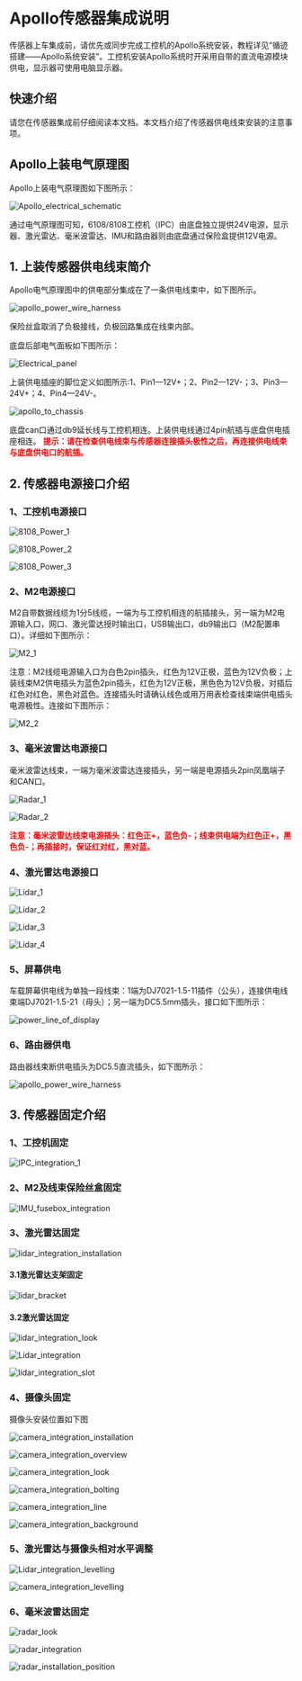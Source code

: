 # **Apollo传感器集成说明**

传感器上车集成前，请优先或同步完成工控机的Apollo系统安装，教程详见“循迹搭建——Apollo系统安装”。工控机安装Apollo系统时开采用自带的直流电源模块供电，显示器可使用电脑显示器。

## **快速介绍**

请您在传感器集成前仔细阅读本文档。本文档介绍了传感器供电线束安装的注意事项。

## **Apollo上装电气原理图**

Apollo上装电气原理图如下图所示：

![Apollo_electrical_schematic](./images/Apollo_electrical_schematic.jpg)


通过电气原理图可知，6108/8108工控机（IPC）由底盘独立提供24V电源，显示器、激光雷达、毫米波雷达、IMU和路由器则由底盘通过保险盒提供12V电源。

## **1. 上装传感器供电线束简介**

Apollo电气原理图中的供电部分集成在了一条供电线束中，如下图所示。

![apollo_power_wire_harness](./images/apollo_power_wire_harness.jpg)

保险丝盒取消了负极接线，负极回路集成在线束内部。

底盘后部电气面板如下图所示：

![Electrical_panel](./images/Motor_Enable_1.jpg)

上装供电插座的脚位定义如图所示:1、Pin1—12V+；2、Pin2—12V-；3、Pin3—24V+；4、Pin4—24V-。

![apollo_to_chassis](./images/apollo_to_chassis.jpg)

底盘can口通过db9延长线与工控机相连。上装供电线通过4pin航插与底盘供电插座相连。
**<font color=#FF0000> 提示：请在检查供电线束与传感器连接插头极性之后，再连接供电线束与底盘供电口的航插。</font>**

## **2. 传感器电源接口介绍**

### **1、工控机电源接口**

![8108_Power_1](./images/8108_Power_1.jpg)

![8108_Power_2](./images/8108_Power_2.jpg)

![8108_Power_3](./images/8108_Power_3.jpg)


### 2、M2电源接口

M2自带数据线缆为1分5线缆，一端为与工控机相连的航插接头，另一端为M2电源输入口，网口、激光雷达授时输出口，USB输出口，db9输出口（M2配置串口）。详细如下图所示：

![M2_1](./images/M2_1.jpg)

注意：M2线缆电源输入口为白色2pin插头，红色为12V正极，蓝色为12V负极；上装线束M2供电插头为蓝色2pin插头，红色为12V正极，黑色色为12V负极，对插后红色对红色，黑色对蓝色。连接插头时请确认线色或用万用表检查线束端供电插头电源极性。连接如下图所示：

![M2_2](./images/M2_2.jpg)

### 3、毫米波雷达电源接口

毫米波雷达线束，一端为毫米波雷达连接插头，另一端是电源插头2pin凤凰端子和CAN口。

![Radar_1](./images/Radar_1.jpg)

![Radar_2](./images/Radar_2.jpg)

**<font color=#FF0000 >注意：毫米波雷达线束电源插头：红色正+，蓝色负-；线束供电端为红色正+，黑色负-；再插接时，保证红对红，黑对蓝。</font>**

### 4、激光雷达电源接口

![Lidar_1](./images/Lidar_1.jpg)

![Lidar_2](./images/Lidar_2.jpg)

![Lidar_3](./images/Lidar_3.jpg)

![Lidar_4](./images/Lidar_4.jpg)


### 5、屏幕供电

车载屏幕供电线为单独一段线束：1端为DJ7021-1.5-11插件（公头），连接供电线束端DJ7021-1.5-21（母头）；另一端为DC5.5mm插头，接口如下图所示：

![power_line_of_display](./images/Display.jpg)

### 6、路由器供电

路由器线束断供电插头为DC5.5直流插头，如下图所示：

![apollo_power_wire_harness](./images/apollo_power_wire_harness.jpg)

## **3. 传感器固定介绍**

### 1、工控机固定

![IPC_integration_1](./images/IPC_integration_1.jpg)

### 2、M2及线束保险丝盒固定

![IMU_fusebox_integration](./images/IMU.jpg)

### 3、激光雷达固定

![lidar_integration_installation](./images/lidar_integration_installation.jpg)

#### 3.1激光雷达支架固定

![lidar_bracket](./images/lidar_bracket.jpg)

#### 3.2激光雷达固定

![lidar_integration_look](./images/lidar_integration_look.jpg)

![Lidar_integration](./images/Lidar_integration.jpg)

![lidar_integration_slot](./images/lidar_integration_slot.jpg)

### 4、摄像头固定

摄像头安装位置如下图

![camera_integration_installation](./images/camera_integration_installation.jpg)

![camera_integration_overview](./images/camera_integration_overview.jpg)

![camera_integration_look](./images/camera_integration_look.jpg)

![camera_integration_bolting](./images/camera_integration_bolting.jpg)

![camera_integration_line](./images/camera_integration_line.jpg)

![camera_integration_background](./images/camera_integration_background.jpg)

### 5、激光雷达与摄像头相对水平调整

![Lidar_integration_levelling](./images/Lidar_integration_levelling.jpg)

![camera_integration_levelling](./images/camera_integration_levelling.jpg)

### 6、毫米波雷达固定

![radar_look](./images/lidar_integration_radar_look.jpg)

![radar_integration](./images/radar_integration.jpg)

![radar_installation_position](./images/lidar_integration_radar_installation_position.jpg)

